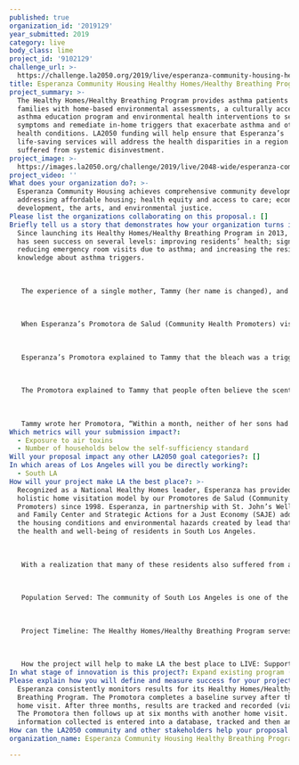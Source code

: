 ```yaml
---
published: true
organization_id: '2019129'
year_submitted: 2019
category: live
body_class: lime
project_id: '9102129'
challenge_url: >-
  https://challenge.la2050.org/2019/live/esperanza-community-housing-healthy-breathing-program/
title: Esperanza Community Housing Healthy Homes/Healthy Breathing Program
project_summary: >-
  The Healthy Homes/Healthy Breathing Program provides asthma patients and their
  families with home-based environmental assessments, a culturally accessible
  asthma education program and environmental health interventions to self-manage
  symptoms and remediate in-home triggers that exacerbate asthma and other
  health conditions. LA2050 funding will help ensure that Esperanza’s
  life-saving services will address the health disparities in a region that has
  suffered from systemic disinvestment.
project_image: >-
  https://images.la2050.org/challenge/2019/live/2048-wide/esperanza-community-housing-healthy-breathing-program.jpg
project_video: ''
What does your organization do?: >-
  Esperanza Community Housing achieves comprehensive community development by
  addressing affordable housing; health equity and access to care; economic
  development, the arts, and environmental justice.
Please list the organizations collaborating on this proposal.: []
Briefly tell us a story that demonstrates how your organization turns inspiration into impact.: >-
  Since launching its Healthy Homes/Healthy Breathing Program in 2013, Esperanza
  has seen success on several levels: improving residents’ health; significantly
  reducing emergency room visits due to asthma; and increasing the residents’
  knowledge about asthma triggers.
   
   
   
   The experience of a single mother, Tammy (her name is changed), and her two sons provides compelling evidence of the impact of Esperanza’s program. Two years ago, a community organization referred Tammy to Esperanza because of her sons’ asthma.
   
   
   
   When Esperanza’s Promotora de Salud (Community Health Promoters) visited Tammy’s home in South Los Angeles, she was struck by the strong scent of bleach. Tammy and her sons lived in an apartment that was infested with roaches and had a serious mold problem. In her effort to provide her sons with a clean environment, she vigorously cleaned the apartment with bleach daily.
   
   
   
   Esperanza’s Promotora explained to Tammy that the bleach was a trigger for asthma and likely exacerbating the severity of her sons’ asthma. The Promotora gave Tammy a cleaning bucket” with containers of oxygen peroxide and baking soda, a spray bottle, cleaning rags, gloves and a mask. Along with a recipe to make a safe cleaning.
   
   
   
   The Promotora explained to Tammy that people often believe the scent of bleach equates to a clean environment. The reality is that the scent of bleach often triggers asthma attacks. Unlike other programs, Healthy Homes/Healthy Breathing program not only educates people, but gives them the actual tools to implement immediate changes in their environment. In Tammy’s case, Esperanza also gave her with a vacuum with a HEPA filter vacuum. The combination eliminating bleach, using safer cleaning products and a vacuum had a dramatic impact on the health of Tammy’s sons. 
   
   
   
   Tammy wrote her Promotora, “Within a month, neither of her sons had a flair up of asthma! Now, more than a year later, my boys are healthy and are actively participating in football!”
Which metrics will your submission impact?:
  - Exposure to air toxins
  - Number of households below the self-sufficiency standard
Will your proposal impact any other LA2050 goal categories?: []
In which areas of Los Angeles will you be directly working?:
  - South LA
How will your project make LA the best place?: >-
  Recognized as a National Healthy Homes leader, Esperanza has provided a
  holistic home visitation model by our Promotores de Salud (Community Health
  Promoters) since 1998. Esperanza, in partnership with St. John’s Well Child
  and Family Center and Strategic Actions for a Just Economy (SAJE) addresses
  the housing conditions and environmental hazards created by lead that affect
  the health and well-being of residents in South Los Angeles.
   
   
   
   With a realization that many of these residents also suffered from asthma, in 2013, Esperanza launched its Healthy Breathing Program to help control severe asthma and reduce emergency department utilization in South LA. Today, our Healthy Homes and Healthy Breathing Programs have merged to provide a stronger, comprehensive approach to assist families through home-based environmental assessments, a culturally accessible asthma education program, and environmental health interventions to improve housing conditions affecting their overall health. 
   
   
   
   Population Served: The community of South Los Angeles is one of the densest and most economically disenfranchised areas in Los Angeles County. The majority of households earn below the federal poverty level of $25,100 for a family of four. The region is primarily Latino/Hispanic (67%) and Black/African-American (31%). Slum housing South Los Angeles is a major factor contributing to serious health issues. Historical discrimination has forced many communities of color into highly congested areas with lower outdoor air quality. The Black community is the population with the highest prevalence of asthma and the highest number of deaths related to asthma. Missed school and work days because of asthma, as well as frequent emergency department visits generate emotional and financial stress for families. 
   
   
   
   Project Timeline: The Healthy Homes/Healthy Breathing Program serves a minimum of 175 individuals per year. Program staff meet with patients at least four times over a 12-month period to conduct assessment, education, intervention, and evaluation.
   
   
   
   How the project will help to make LA the best place to LIVE: Supporting the ability to control indoor air quality is a way to empower families as they continue to advocate for their own health. Esperanza’s program is a proven approach to address the health disparities in a region that has suffered from persistent disinvestment. More than simple asthma education, Esperanza’s Healthy Homes/Healthy Breathing Program helps community members address this controllable chronic disease by improving indoor air quality. Esperanza’s Healthy Homes/Healthy Breathing Program will support families in creating sustainable changes to improve health outcomes by reducing environmental triggers by 75%; decreasing preventable emergency department use by both pediatric and adult patients with asthma by 65%, and decreasing missed school or work days by our participants by 50%.
In what stage of innovation is this project?: Expand existing program (expanding and continuing ongoing successful projects)
Please explain how you will define and measure success for your project.: >-
  Esperanza consistently monitors results for its Healthy Homes/Healthy
  Breathing Program. The Promotora completes a baseline survey after the initial
  home visit. After three months, results are tracked and recorded (via phone).
  The Promotora then follows up at six months with another home visit. All
  information collected is entered into a database, tracked and then analyzed.
How can the LA2050 community and other stakeholders help your proposal succeed?: []
organization_name: Esperanza Community Housing Healthy Breathing Program

---
```

